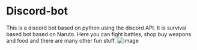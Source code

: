 # Discord-bot
This is a discord bot based on python using the discord API. It is survival based bot based on Naruto.
Here you can fight battles, shop buy weapons and food and there are many other fun stuff.
![image](https://user-images.githubusercontent.com/76614165/162816834-79aff480-fb80-474d-9093-03792b743f88.png)
